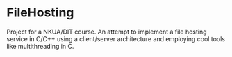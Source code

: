 # FileHosting
Project for a NKUA/DIT course.
An attempt to implement a file hosting service in C/C++ using a client/server architecture and employing cool tools like multithreading in C.
